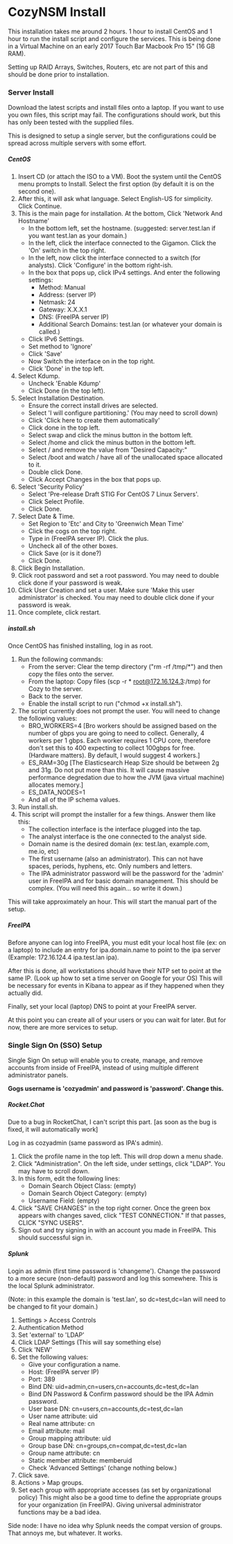 # CozyNSM Install
This installation takes me around 2 hours. 1 hour to install CentOS and 1 hour
to run the install script and configure the services. This is being done in a
Virtual Machine on an early 2017 Touch Bar Macbook Pro 15" (16 GB RAM).

Setting up RAID Arrays, Switches, Routers, etc are not part of this and should
be done prior to installation.

### Server Install
Download the latest scripts and install files onto a laptop. If you want to
use you own files, this script may fail. The configurations should work, but
this has only been tested with the supplied files.

This is designed to setup a single server, but the configurations could be
spread across multiple servers with some effort.

##### CentOS
1. Insert CD (or attach the ISO to a VM). Boot the system until the CentOS
menu prompts to Install. Select the first option (by default it is on the
second one).
1. After this, it will ask what language. Select English-US for simplicity.
Click Continue.
1. This is the main page for installation. At the bottom, Click 'Network And
Hostname'
    * In the bottom left, set the hostname. (suggested: server.test.lan if
    you want test.lan as your domain.)
    * In the left, click the interface connected to the Gigamon. Click the
    'On' switch in the top right.
    * In the left, now click the interface connected to a switch (for
    analysts). Click 'Configure' in the bottom right-ish.
    * In the box that pops up, click IPv4 settings. And enter the following
    settings:
        * Method: Manual
        * Address: (server IP)
        * Netmask: 24
        * Gateway: X.X.X.1
        * DNS: (FreeIPA server IP)
        * Additional Search Domains: test.lan (or whatever your domain is
        called.)
    * Click IPv6 Settings.
    * Set method to 'Ignore'
    * Click 'Save'
    * Now Switch the interface on in the top right.
    * Click 'Done' in the top left.
1. Select Kdump.
    * Uncheck 'Enable Kdump'
    * Click Done (in the top left).
1. Select Installation Destination.
    * Ensure the correct install drives are selected.
    * Select 'I will configure partitioning.' (You may need to scroll down)
    * Click 'Click here to create them automatically'
    * Click done in the top left.
    * Select swap and click the minus button in the bottom left.
    * Select /home and click the minus button in the bottom left.
    * Select / and remove the value from "Desired Capacity:"
    * Select /boot and watch / have all of the unallocated space allocated to
    it.
    * Double click Done.
    * Click Accept Changes in the box that pops up.
1. Select 'Security Policy'
    * Select 'Pre-release Draft STIG For CentOS 7 Linux Servers'.
    * Click Select Profile.
    * Click Done.
1. Select Date & Time.
    * Set Region to 'Etc' and City to 'Greenwich Mean Time'
    * Click the cogs on the top right.
    * Type in (FreeIPA server IP). Click
    the plus.
    * Uncheck all of the other boxes.
    * Click Save (or is it done?)
    * Click Done.
1. Click Begin Installation.
1. Click root password and set a root password. You may need to double click
done if your password is weak.
1. Click User Creation and set a user. Make sure 'Make this user
administrator' is checked. You may need to double click done if
your password is weak.
1. Once complete, click restart.

##### install.sh
Once CentOS has finished installing, log in as root.

1. Run the following commands:
    * From the server: Clear the temp directory ("rm -rf /tmp/\*") and
    then copy the files onto the server.
    * From the laptop: Copy files (scp -r \* root@172.16.124.3:/tmp) for
    Cozy to the server.
    * Back to the server.
    * Enable the install script to run ("chmod +x install.sh").
1. The script currently does not prompt the user. You will need to change
the following values:
    * BRO_WORKERS=4 [Bro workers should be assigned based on the number of gbps
    you are going to need to collect. Generally, 4 workers per 1 gbps. Each
    worker requires 1 CPU core, therefore don't set this to 400 expecting to
    collect 100gbps for free. (Hardware matters). By default, I would suggest 4
    workers.]
    * ES_RAM=30g [The Elasticsearch Heap Size should be between 2g and 31g.
    Do not put more than this. It will cause massive performance degredation due
    to how the JVM (java virtual machine) allocates memory.]
    * ES_DATA_NODES=1
    * And all of the IP schema values.
1. Run install.sh.
1. This script will prompt the installer for a few things.
Answer them like this:
    * The collection interface is the interface plugged into the tap.
    * The analyst interface is the one connected to the analyst side.
    * Domain name is the desired domain (ex: test.lan, example.com, me.io,
    etc)
    * The first username (also an administrator). This can not have spaces,
    periods, hyphens, etc. Only numbers and letters.
    * The IPA administrator password will be the password for the 'admin'
    user in FreeIPA and for basic domain management. This should be complex.
    (You will need this again... so write it down.)

This will take approximately an hour. This will start the manual part of the
setup.

##### FreeIPA
Before anyone can log into FreeIPA, you must edit your local host file
(ex: on a laptop) to include an entry for ipa.domain.name to point to
the ipa server (Example: 172.16.124.4 ipa.test.lan ipa).

After this is done, all workstations should have their NTP set to point at
the same IP. (Look up how to set a time server on Google for your OS) This
will be necessary for events in Kibana to appear as if they happened when
they actually did.

Finally, set your local (laptop) DNS to point at your FreeIPA server.

At this point you can create all of your users or you can wait for later. But
for now, there are more services to setup.

### Single Sign On (SSO) Setup
Single Sign On setup will enable you to create, manage, and remove accounts
from inside of FreeIPA, instead of using multiple different administrator
panels.

**Gogs username is 'cozyadmin' and password is 'password'. Change this.**

##### Rocket.Chat
Due to a bug in RocketChat, I can't script this part. [as soon as the bug is
fixed, it will automatically work]

Log in as cozyadmin (same password as IPA's admin).

1. Click the profile name in the top left. This will drop down a menu shade.
1. Click "Administration". On the left side, under settings, click "LDAP". You
may have to scroll down.
1. In this form, edit the following lines:
    * Domain Search Object Class: (empty)
    * Domain Search Object Category: (empty)
    * Username Field: (empty)
1. Click "SAVE CHANGES" in the top right corner. Once the green box appears
with changes saved, click "TEST CONNECTION." If that passes, CLICK "SYNC
USERS".
1. Sign out and try signing in with an account you made in FreeIPA. This
should successful sign in.

##### Splunk
Login as admin (first time password is 'changeme'). Change the password to a
more secure (non-default) password and log this somewhere. This is the local
Splunk administrator.

(Note: in this example the domain is 'test.lan', so dc=test,dc=lan will need to
be changed to fit your domain.)

1. Settings > Access Controls
1. Authentication Method
1. Set 'external' to 'LDAP'
1. Click LDAP Settings (This will say something else)
1. Click 'NEW'
1. Set the following values:
    * Give your configuration a name.
    * Host: (FreeIPA server IP)
    * Port: 389
    * Bind DN: uid=admin,cn=users,cn=accounts,dc=test,dc=lan
    * Bind DN Password & Confirm password should be the IPA Admin password.
    * User base DN: cn=users,cn=accounts,dc=test,dc=lan
    * User name attribute: uid
    * Real name attribute: cn
    * Email attribute: mail
    * Group mapping attribute: uid
    * Group base DN: cn=groups,cn=compat,dc=test,dc=lan
    * Group name attribute: cn
    * Static member attribute: memberuid
    * Check 'Advanced Settings' (change nothing below.)
1. Click save.
1. Actions > Map groups.
1. Set each group with appropriate accesses (as set by organizational policy)
This might also be a good time to define the appropriate groups for your
organization (in FreeIPA). Giving universal administrator functions may be a bad
idea.

Side node: I have no idea why Splunk needs the compat version of groups. That
annoys me, but whatever. It works.
